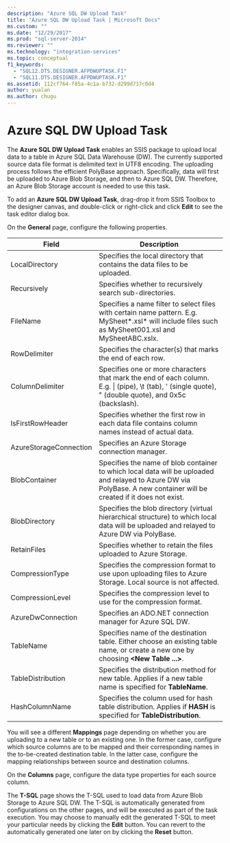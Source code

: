 ```yaml
---
description: "Azure SQL DW Upload Task"
title: "Azure SQL DW Upload Task | Microsoft Docs"
ms.custom: ""
ms.date: "12/29/2017"
ms.prod: "sql-server-2014"
ms.reviewer: ""
ms.technology: "integration-services"
ms.topic: conceptual
f1_keywords: 
  - "SQL12.DTS.DESIGNER.AFPDWUPTASK.F1"
  - "SQL11.DTS.DESIGNER.AFPDWUPTASK.F1"
ms.assetid: 112cf764-f85a-4c1a-b732-d299d717c0d4
author: yualan
ms.author: chugu
---
```

# Azure SQL DW Upload Task
The **Azure SQL DW Upload Task** enables an SSIS package to upload local data to a table in Azure SQL Data Warehouse (DW). The currently supported source data file format is delimited text in UTF8 encoding. The uploading process follows the efficient PolyBase approach. Specifically, data will first be uploaded to Azure Blob Storage, and then to Azure SQL DW. Therefore, an Azure Blob Storage account is needed to use this task.

To add an **Azure SQL DW Upload Task**, drag-drop it from SSIS Toolbox to the designer canvas, and double-click or right-click and click **Edit** to see the task editor dialog box.

On the **General** page, configure the following properties.

Field|Description
-----|-----------
LocalDirectory|Specifies the local directory that contains the data files to be uploaded.
Recursively|Specifies whether to recursively search sub-directories.
FileName|Specifies a name filter to select files with certain name pattern. E.g. MySheet*.xsl\* will include files such as MySheet001.xsl and MySheetABC.xslx.
RowDelimiter|Specifies the character(s) that marks the end of each row.
ColumnDelimiter|Specifies one or more characters that mark the end of each column. E.g. &#124; (pipe), \t (tab), ' (single quote), " (double quote), and 0x5c (backslash).
IsFirstRowHeader|Specifies whether the first row in each data file contains column names instead of actual data.
AzureStorageConnection|Specifies an Azure Storage connection manager.
BlobContainer|Specifies the name of blob container to which local data will be uploaded and relayed to Azure DW via PolyBase. A new container will be created if it does not exist.
BlobDirectory|Specifies the blob directory (virtual hierarchical structure) to which local data will be uploaded and relayed to Azure DW via PolyBase.
RetainFiles|Specifies whether to retain the files uploaded to Azure Storage.
CompressionType|Specifies the compression format to use upon uploading files to Azure Storage. Local source is not affected.
CompressionLevel|Specifies the compression level to use for the compression format.
AzureDwConnection|Specifies an ADO.NET connection manager for Azure SQL DW.
TableName|Specifies name of the destination table. Either choose an existing table name, or create a new one by choosing **\<New Table ...>**.
TableDistribution|Specifies the distribution method for new table. Applies if a new table name is specified for **TableName**.
HashColumnName|Specifies the column used for hash table distribution. Applies if **HASH** is specified for **TableDistribution**.

You will see a different **Mappings** page depending on whether you are uploading to a new table or to an existing one. In the former case, configure which source columns are to be mapped and their corresponding names in the to-be-created destination table. In the latter case, configure the mapping relationships between source and destination columns.

On the **Columns** page, configure the data type properties for each source column.

The **T-SQL** page shows the T-SQL used to load data from Azure Blob Storage to Azure SQL DW. The T-SQL is automatically generated from configurations on the other pages, and will be executed as part of the task execution. You may choose to manually edit the generated T-SQL to meet your particular needs by clicking the **Edit** button. You can revert to the automatically generated one later on by clicking the **Reset** button.
